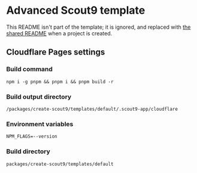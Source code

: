 # Advanced Scout9 template

This README isn't part of the template; it is ignored, and replaced with [the shared README](../../shared/README.md) when a project is created.


## Cloudflare Pages settings

### Build command

```
npm i -g pnpm && pnpm i && pnpm build -r
```

### Build output directory

```
/packages/create-scout9/templates/default/.scout9-app/cloudflare
```

### Environment variables

```
NPM_FLAGS=--version
```

### Build directory

```
packages/create-scout9/templates/default
```
